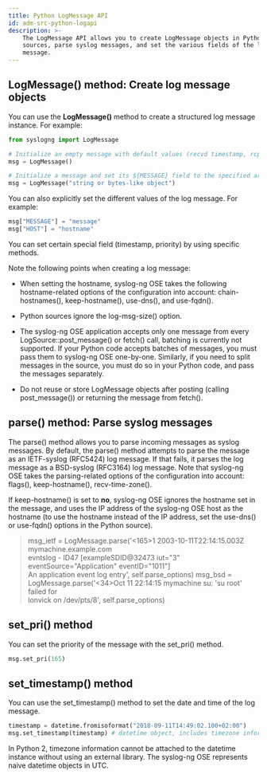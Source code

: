 ```yaml
---
title: Python LogMessage API
id: adm-src-python-logapi
description: >-
    The LogMessage API allows you to create LogMessage objects in Python
    sources, parse syslog messages, and set the various fields of the log
    message.
---
```


## LogMessage() method: Create log message objects

You can use the **LogMessage()** method to create a structured log
message instance. For example:

```python
from syslogng import LogMessage

# Initialize an empty message with default values (recvd timestamp, rcptid, hostid, ...)
msg = LogMessage()

# Initialize a message and set its ${MESSAGE} field to the specified argument
msg = LogMessage("string or bytes-like object") 
```

You can also explicitly set the different values of the log message. For
example:

```python
msg["MESSAGE"] = "message"
msg["HOST"] = "hostname"
```

You can set certain special field (timestamp, priority) by using
specific methods.

Note the following points when creating a log message:

- When setting the hostname, syslog-ng OSE takes the following
    hostname-related options of the configuration into account:
    chain-hostnames(), keep-hostname(), use-dns(), and use-fqdn().

- Python sources ignore the log-msg-size() option.

- The syslog-ng OSE application accepts only one message from every
    LogSource::post_message() or fetch() call, batching is currently
    not supported. If your Python code accepts batches of messages, you
    must pass them to syslog-ng OSE one-by-one. Similarly, if you need
    to split messages in the source, you must do so in your Python code,
    and pass the messages separately.

- Do not reuse or store LogMessage objects after posting (calling
    post_message()) or returning the message from fetch().

## parse() method: Parse syslog messages

The parse() method allows you to parse incoming messages as syslog
messages. By default, the parse() method attempts to parse the message
as an IETF-syslog (RFC5424) log message. If that fails, it parses the
log message as a BSD-syslog (RFC3164) log message. Note that syslog-ng
OSE takes the parsing-related options of the configuration into account:
flags(), keep-hostname(), recv-time-zone().

If keep-hostname() is set to **no**, syslog-ng OSE ignores the hostname
set in the message, and uses the IP address of the syslog-ng OSE host as
the hostname (to use the hostname instead of the IP address, set the
use-dns() or use-fqdn() options in the Python source).

>msg_ietf = LogMessage.parse('<165>1 2003-10-11T22:14:15.003Z mymachine.example.com  
>evntslog - ID47 [exampleSDID@32473 iut="3" eventSource="Application" eventID="1011"]  
>An application event log entry', self.parse_options)
>msg_bsd = LogMessage.parse('<34>Oct 11 22:14:15 mymachine su: \'su root\' failed for  
>lonvick on /dev/pts/8', self.parse_options)

## set_pri() method

You can set the priority of the message with the set_pri() method.

```python
msg.set_pri(165)
```

## set_timestamp() method

You can use the set_timestamp() method to set the date and time of the
log message.

```python
timestamp = datetime.fromisoformat("2018-09-11T14:49:02.100+02:00")
msg.set_timestamp(timestamp) # datetime object, includes timezone information
```

In Python 2, timezone information cannot be attached to the datetime
instance without using an external library. The syslog-ng OSE represents
naive datetime objects in UTC.
